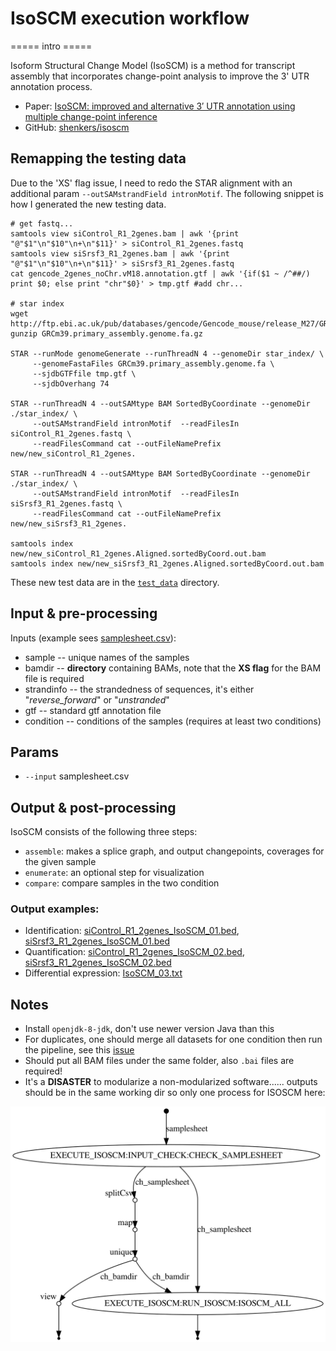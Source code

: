 # IsoSCM execution workflow

===== intro =====

Isoform Structural Change Model (IsoSCM) is a method for transcript assembly that incorporates change-point analysis to improve the 3' UTR annotation process.

- Paper: [IsoSCM: improved and alternative 3′ UTR annotation using multiple change-point inference](https://rnajournal.cshlp.org/content/21/1/14)
- GitHub: [shenkers/isoscm](https://github.com/shenkers/isoscm)


## Remapping the testing data
Due to the 'XS' flag issue, I need to redo the STAR alignment with an additional param `--outSAMstrandField intronMotif`. The following snippet is how I generated the new testing data.

```
# get fastq...
samtools view siControl_R1_2genes.bam | awk '{print "@"$1"\n"$10"\n+\n"$11}' > siControl_R1_2genes.fastq
samtools view siSrsf3_R1_2genes.bam | awk '{print "@"$1"\n"$10"\n+\n"$11}' > siSrsf3_R1_2genes.fastq
cat gencode_2genes_noChr.vM18.annotation.gtf | awk '{if($1 ~ /^##/) print $0; else print "chr"$0}' > tmp.gtf #add chr...

# star index
wget http://ftp.ebi.ac.uk/pub/databases/gencode/Gencode_mouse/release_M27/GRCm39.primary_assembly.genome.fa.gz
gunzip GRCm39.primary_assembly.genome.fa.gz

STAR --runMode genomeGenerate --runThreadN 4 --genomeDir star_index/ \
     --genomeFastaFiles GRCm39.primary_assembly.genome.fa \
     --sjdbGTFfile tmp.gtf \
     --sjdbOverhang 74

STAR --runThreadN 4 --outSAMtype BAM SortedByCoordinate --genomeDir ./star_index/ \
     --outSAMstrandField intronMotif  --readFilesIn siControl_R1_2genes.fastq \
     --readFilesCommand cat --outFileNamePrefix new/new_siControl_R1_2genes.

STAR --runThreadN 4 --outSAMtype BAM SortedByCoordinate --genomeDir ./star_index/ \
     --outSAMstrandField intronMotif  --readFilesIn siSrsf3_R1_2genes.fastq \
     --readFilesCommand cat --outFileNamePrefix new/new_siSrsf3_R1_2genes.
     
samtools index new/new_siControl_R1_2genes.Aligned.sortedByCoord.out.bam
samtools index new/new_siSrsf3_R1_2genes.Aligned.sortedByCoord.out.bam
```

These new test data are in the [`test_data`](test_data/) directory.


## Input & pre-processing
Inputs (example sees [samplesheet.csv](./samplesheet.csv)):
  - sample -- unique names of the samples
  - bamdir -- **directory** containing BAMs, note that the **XS flag** for the BAM file is required
  - strandinfo -- the strandedness of sequences, it's either "_reverse_forward_" or "_unstranded_"
  - gtf -- standard gtf annotation file
  - condition -- conditions of the samples (requires at least two conditions)

## Params

- `--input` samplesheet.csv 

## Output & post-processing

IsoSCM consists of the following three steps:
- `assemble`: makes a splice graph, and output changepoints, coverages for the given sample
- `enumerate`: an optional step for visualization
- `compare`: compare samples in the two condition

### Output examples:

- Identification: [siControl_R1_2genes_IsoSCM_01.bed](test_res/siControl_R1_2genes_IsoSCM_01.bed), [siSrsf3_R1_2genes_IsoSCM_01.bed](test_res/siSrsf3_R1_2genes_IsoSCM_01.bed)
- Quantification: [siControl_R1_2genes_IsoSCM_02.bed](test_res/siControl_R1_2genes_IsoSCM_02.bed), [siSrsf3_R1_2genes_IsoSCM_02.bed](test_res/siSrsf3_R1_2genes_IsoSCM_02.bed)
- Differential expression: [IsoSCM_03.txt](test_res/IsoSCM_03.txt)

## Notes

- Install `openjdk-8-jdk`, don't use newer version Java than this
- For duplicates, one should merge all datasets for one condition then run the pipeline, see this [issue](https://github.com/shenkers/isoscm/issues/8)
- Should put all BAM files under the same folder, also `.bai` files are required!
- It's a **DISASTER** to modularize a non-modularized software...... outputs should be in the same working dir so only one process for ISOSCM here:

<img src="test_res/pipeline_info/pipeline_dag.svg" />

